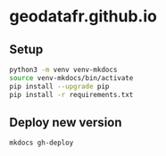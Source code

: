 # geodatafr.github.io

## Setup
```bash
python3 -m venv venv-mkdocs
source venv-mkdocs/bin/activate
pip install --upgrade pip
pip install -r requirements.txt
```

## Deploy new version
```bash
mkdocs gh-deploy
```
